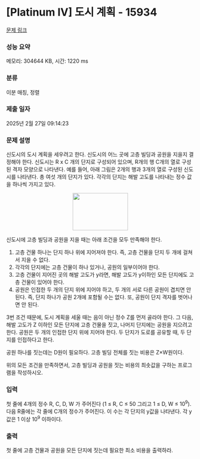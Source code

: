 # [Platinum IV] 도시 계획 - 15934 

[문제 링크](https://www.acmicpc.net/problem/15934) 

### 성능 요약

메모리: 304644 KB, 시간: 1220 ms

### 분류

이분 매칭, 정렬

### 제출 일자

2025년 2월 27일 09:14:23

### 문제 설명

<p>신도시의 도시 계획을 세우려고 한다. 신도시의 어느 곳에 고층 빌딩과 공원을 지을지 결정해야 한다. 신도시는 R x C 개의 단지로 구성되어 있으며, R개의 행 C개의 열로 구성된 격자 모양으로 나타낸다. 예를 들어, 아래 그림은 2개의 행과 3개의 열로 구성된 신도시를 나타낸다. 총 여섯 개의 단지가 있다. 각각의 단지는 해발 고도를 나타내는 정수 값을 하나씩 가지고 있다.</p>

<p style="text-align: center;"><img alt="" src="https://upload.acmicpc.net/62258ff9-e897-4dee-82a4-4862b8084cbe/-/preview/" style="width: 148px; height: 100px;"></p>

<p>신도시에 고층 빌딩과 공원을 지을 때는 아래 조건을 모두 만족해야 한다.</p>

<ol>
	<li>고층 건물 하나는 단지 하나 위에 지어져야 한다. 즉, 고층 건물을 단지 두 개에 걸쳐서 지을 수 없다.</li>
	<li>각각의 단지에는 고층 건물이 하나 있거나, 공원의 일부이어야 한다.</li>
	<li>고층 건물이 지어진 곳의 해발 고도가 y라면, 해발 고도가 y이하인 모든 단지에도 고층 건물이 있어야 한다.</li>
	<li>공원은 인접한 두 개의 단지 위에 지어야 하고, 두 개의 서로 다른 공원이 겹치면 안 된다. 즉, 단지 하나가 공원 2개에 포함될 수는 없다. 또, 공원이 단지 격자를 벗어나면 안 된다.</li>
</ol>

<p>3번 조건 때문에, 도시 계획을 세울 때는 음이 아닌 정수 Z를 먼저 골라야 한다. 그 다음, 해발 고도가 Z 이하인 모든 단지에 고층 건물을 짓고, 나머지 단지에는 공원을 지으려고 한다. 공원은 두 개의 인접한 단지 위에 지어야 한다. 두 단지가 도로를 공유할 때, 두 단지를 인접하다고 한다.</p>

<p>공원 하나를 짓는데는 D원이 필요하다. 고층 빌딩 전체를 짓는 비용은 Z×W원이다. </p>

<p>위의 모든 조건을 만족하면서, 고층 빌딩과 공원을 짓는 비용의 최솟값을 구하는 프로그램을 작성하시오.</p>

### 입력 

 <p>첫 줄에 4개의 정수 R, C, D, W 가 주어진다 (1 ≤ R, C ≤ 50 그리고 1 ≤ D, W ≤ 10<sup>9</sup>). 다음 R줄에는 각 줄에 C개의 정수가 주어진다. 이 수는 각 단지의 y값을 나타낸다. 각 y값은 1 이상 10<sup>9</sup> 이하이다.</p>

### 출력 

 <p>첫 줄에 고층 건물과 공원을 모든 단지에 짓는데 필요한 최소 비용을 출력하라.</p>

